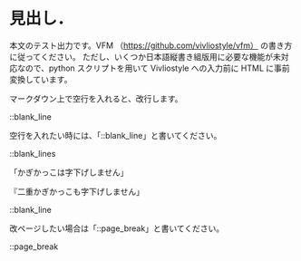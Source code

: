 # 見出し．

本文のテスト出力です。VFM （https://github.com/vivliostyle/vfm） の書き方に従ってください。
ただし、いくつか日本語縦書き組版用に必要な機能が未対応なので、python スクリプトを用いて Vivliostyle への入力前に HTML に事前変換しています。

マークダウン上で空行を入れると、改行します。

::blank_line

空行を入れたい時には、「::blank_line」と書いてください。

::blank_lines

「かぎかっこは字下げしません」

『二重かぎかっこも字下げしません」

::blank_line

改ページしたい場合は「::page_break」と書いてください。

::page_break